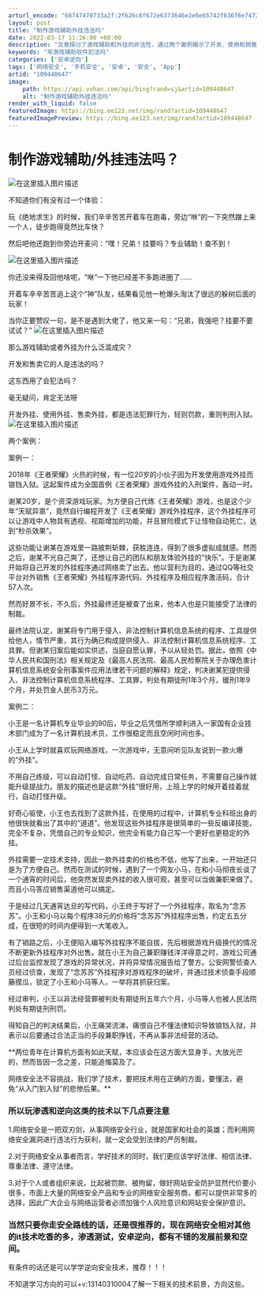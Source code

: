 ```yaml
---
arturl_encode: "68747470733a2f:2f626c6f672e6373646e2e6e65742f636f6e74726172795f2f:61727469636c652f64657461696c732f313039343438363437"
layout: post
title: "制作游戏辅助外挂违法吗"
date: 2022-03-17 11:26:00 +08:00
description: "文章探讨了游戏辅助和外挂的非法性，通过两个案例揭示了开发、使用和销售外挂可能面临的法律制裁，强调了网"
keywords: "写游戏辅助软件犯法吗"
categories: ['安卓逆向']
tags: ['网络安全', '手机安全', '安卓', '安全', 'App']
artid: "109448647"
image:
    path: https://api.vvhan.com/api/bing?rand=sj&artid=109448647
    alt: "制作游戏辅助外挂违法吗"
render_with_liquid: false
featuredImage: https://bing.ee123.net/img/rand?artid=109448647
featuredImagePreview: https://bing.ee123.net/img/rand?artid=109448647
---
```


# 制作游戏辅助/外挂违法吗？

![在这里插入图片描述](https://i-blog.csdnimg.cn/blog_migrate/5f24fbde495a3c4d7495f90e1f74ff61.png#pic_center)
  
不知道你们有没有过一个体验：

玩《绝地求生》的时候，我们辛辛苦苦开着车在跑毒，旁边“咻”的一下突然蹭上来一个人，徒步跑得竟然比车快？

然后吧他还跑到你旁边开麦问：“嘿！兄弟！挂要吗？专业辅助！查不到！
  
![在这里插入图片描述](https://i-blog.csdnimg.cn/blog_migrate/a3e5cb48945b7045ad1016a1672e5e9b.png#pic_center)
  
你还没来得及回他啥呢，“咻”一下他已经差不多跑进圈了……

开着车辛辛苦苦追上这个“神”队友，结果看见他一枪爆头淘汰了很远的躲树后面的玩家！

当你正要赞叹一句，是不是遇到大佬了，他又来一句：“兄弟，我强吧？挂要不要试试？”
![在这里插入图片描述](https://i-blog.csdnimg.cn/blog_migrate/d75ba5f787260909253b8f49100689a4.png#pic_center)
  
那么游戏辅助或者外挂为什么泛滥成灾？
  
开发和售卖它的人是违法的吗？
  
这东西用了会犯法吗？
  
毫无疑问，肯定无法呀

开发外挂、使用外挂、售卖外挂，都是违法犯罪行为，轻则罚款，重则判刑入狱。
![在这里插入图片描述](https://i-blog.csdnimg.cn/blog_migrate/82472e2c82f68091e89ebbe9ade47dc3.png#pic_center)
  
两个案例：
  
案例一：
  
2018年《王者荣耀》火热的时候，有一位20岁的小伙子因为开发使用游戏外挂而锒铛入狱。这起案件成为全国首例《王者荣耀》游戏外挂的入刑案件，轰动一时。

谢某20岁，是个资深游戏玩家。为方便自己代练《王者荣耀》游戏，也是这个少年“天赋异禀”，竟然自行编程开发了《王者荣耀》游戏外挂程序，这个外挂程序可以让游戏中人物具有透视、视距增加的功能，并且冒险模式下让怪物自动死亡，达到“秒杀效果”。

这些功能让谢某在游戏里一路披荆斩棘，获胜连连，得到了很多虚拟成就感。然而之后，谢某不光自己爽了，还想让自己的团队和朋友体验外挂的“快乐”。于是谢某开始将自己开发的外挂程序通过网络卖了出去。他以营利为目的，通过QQ等社交平台对外销售《王者荣耀》外挂程序源代码、外挂程序及相应程序激活码，合计57人次。

然而好景不长，不久后，外挂最终还是被查了出来，他本人也是只能接受了法律的制裁。
  
最终法院认定，谢某将专门用于侵入、非法控制计算机信息系统的程序、工具提供给他人，情节严重，其行为确已构成提供侵入、非法控制计算机信息系统程序、工具罪。但谢某归案后能如实供述，当庭自愿认罪，予以从轻处罚。据此，依照《中华人民共和国刑法》相关规定及《最高人民法院、最高人民检察院关于办理危害计算机信息系统安全刑事案件应用法律若干问题的解释》规定，判决谢某犯提供侵入、非法控制计算机信息系统程序、工具罪，判处有期徒刑1年3个月，缓刑1年9个月，并处罚金人民币3万元。
  
案例二：
  
小王是一名计算机专业毕业的90后，毕业之后凭借所学顺利进入一家国有企业技术部门成为了一名计算机技术员，工作很稳定而且空闲时间也多。
  
小王从上学时就喜欢玩网络游戏，一次游戏中，无意间听见队友说到一款火爆的“外挂”。
  
不用自己练级，可以自动打怪、自动吃药、自动完成日常任务，不需要自己操作就能升级提战力。朋友的描述也是这款“外挂”很好用，上班上学的时候开着挂着就行，自动打怪升级。
  
好奇心驱使，小王也去找到了这款外挂，在使用的过程中，计算机专业科班出身的他很快就看出了其中的“道道”。他发现这些外挂程序是很简单的一些反编译技能，完全不复杂，凭借自己的专业知识，他完全有能力自己写一个更好也更稳定的外挂。
  
外挂需要一定技术支持，因此一款外挂卖的价格也不低，他写了出来，一开始还只是为了方便自己。然而在测试的时候，遇到了一个网友小马，在和小马彻夜长谈了一个通宵的时间后，他突然发现卖外挂的收入很可观，甚至可以当做兼职来做了。而且小马答应销售渠道他可以搞定。
  
于是经过几天通宵达旦的写代码，小王终于写好了一个外挂程序，取名为“念苏苏”。小王和小马以每个程序38元的价格将“念苏苏”外挂程序出售，约定五五分成，在很短的时间内便得到一大笔收入。
  
有了销路之后，小王便陷入编写外挂程序不能自拔，先后根据游戏升级换代的情况不断更新外挂程序对外出售。就在小王为自己兼职赚钱洋洋得意之时，游戏公司通过后台监控发现了游戏的异常状况，并将异常情况报告给了警方。公安网警侦查人员经过侦查，发现了“念苏苏”外挂程序对游戏程序的破坏，并通过技术侦查手段顺藤摸瓜，锁定了小王和小马等人，一举将其抓获归案。
  
经过审判，小王以非法经营罪被判处有期徒刑五年六个月，小马等人也被人民法院判处有期徒刑刑罚。
  
得知自己的判决结果后，小王痛哭流涕，痛恨自己不懂法律知识导致锒铛入狱，并表示以后要通过合法正当的手段兼职挣钱，不再从事非法经营的活动。
  
**两位青年在计算机方面有如此天赋，本应该会在这方面大显身手，大放光芒的，然而皆因一念之差，只能追悔莫及了。
  
网络安全法不容挑战，我们学了技术，要把技术用在正确的方面，要懂法，避免“从入门到入狱”的悲惨后果。**

### 所以玩渗透和逆向这类的技术以下几点要注意

1.网络安全是一把双刃剑，从事网络安全行业，就是国家和社会的英雄；而利用网络安全漏洞进行违法行为获利，就一定会受到法律的严厉制裁。

2.对于网络安全从事者而言，学好技术的同时，我们更应该学好法律、相信法律、尊重法律、遵守法律。

3.对于个人或者组织来说，比起被罚款、被拘留，做好网站安全防护显然代价要小很多，市面上大量的网络安全产品和专业的网络安全服务商，都可以提供非常多的选择，因此广大企业与网络运营者必须加强个人风险意识和网站安全保护意识。

### 当然只要你走安全路线的话，还是很推荐的，现在网络安全相对其他的it技术吃香的多，渗透测试，安卓逆向，都有不错的发展前景和空间。

有条件的话还是可以学学逆向安全技术，推荐！！！
  
不知道学习方向的可以+v:13140310004了解一下相关的技术前景，方向这些。
